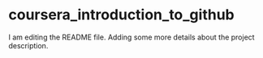 # coursera_introduction_to_github
I am editing the README file. Adding some more details about the project description.
